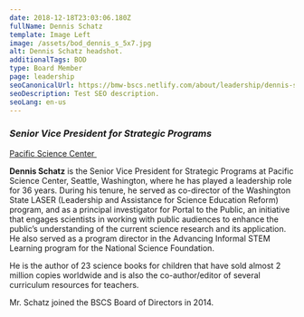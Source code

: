 ```yaml
---
date: 2018-12-18T23:03:06.180Z
fullName: Dennis Schatz
template: Image Left
image: /assets/bod_dennis_s_5x7.jpg
alt: Dennis Schatz headshot.
additionalTags: BOD
type: Board Member
page: leadership
seoCanonicalUrl: https://bmw-bscs.netlify.com/about/leadership/dennis-schatz
seoDescription: Test SEO description.
seoLang: en-us
---
```


### *Senior Vice President for Strategic Programs*
<a href="https://www.pacificsciencecenter.org/" target="_blank" rel="noopener noreferrer">Pacific Science Center&nbsp;<sup><i style="font-size: .65rem" class="fas fa-external-link-alt"></i></sup></a>

**Dennis Schatz** is the Senior Vice President for Strategic Programs at Pacific Science Center, Seattle, Washington, where he has played a leadership role for 36 years. During his tenure, he served as co-director of the Washington State LASER (Leadership and Assistance for Science Education Reform) program, and as a principal investigator for Portal to the Public, an initiative that engages scientists in working with public audiences to enhance the public’s understanding of the current science research and its application. He also served as a program director in the Advancing Informal STEM Learning program for the National Science Foundation.

He is the author of 23 science books for children that have sold almost 2 million copies worldwide and is also the co-author/editor of several curriculum resources for teachers.

Mr. Schatz joined the BSCS Board of Directors in 2014.
